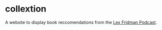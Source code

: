 # collextion

A website to display book reccomendations from the [Lex Fridman Podcast](https://lexfridman.com/podcast/).
